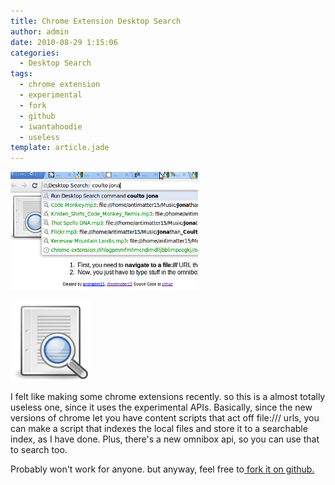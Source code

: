 ```yaml
---
title: Chrome Extension Desktop Search
author: admin
date: 2010-08-29 1:15:06
categories:
  - Desktop Search
tags: 
  - chrome extension
  - experimental
  - fork
  - github
  - iwantahoodie
  - useless
template: article.jade
---
```


[
![](Screenshot-2.png "Screenshot-2")](Screenshot-2.png)

[![](edit-find128.png "edit-find128")](edit-find128.png)

I felt like making some chrome extensions recently. so this is a almost totally useless one, since it uses the experimental APIs. Basically, since the new versions of chrome let you have content scripts that act off file:/// urls, you can make a script that indexes the local files and store it to a searchable index, as I have done. Plus, there's a new omnibox api, so you can use that to search too.

Probably won't work for anyone. but anyway, feel free to[ fork it on github.](http://github.com/antimatter15/chromesearch)
